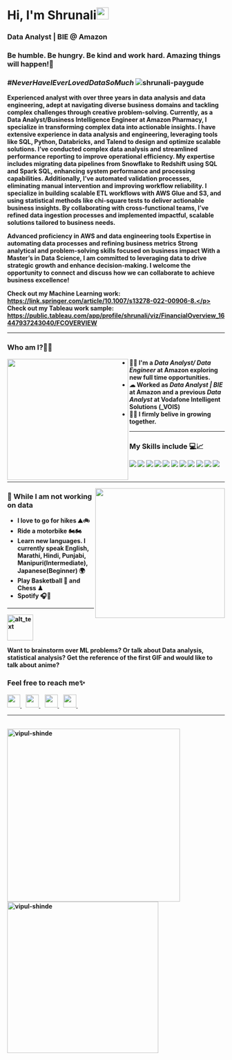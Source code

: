 <h1><strong>Hi, I'm Shrunali<img src="https://raw.githubusercontent.com/syedareehaquasar/syedareehaquasar/master/gifs/Hi.gif" width="28px"></h1>
<h3 align="left"></em>Data Analyst | BIE @ Amazon</em></h3>
<h3 align="left"></em>Be humble. Be hungry. Be kind and work hard. Amazing things will happen!💯</em></h3>
<h3 align="left"><em>#NeverHaveIEverLovedDataSoMuch</em>   <img src="https://komarev.com/ghpvc/?username=shrunali-paygude" alt="shrunali-paygude"> </h3>


<p>Experienced analyst with over three years in data analysis and data engineering, adept at navigating diverse business domains and tackling complex challenges through creative problem-solving. Currently, as a Data Analyst/Business Intelligence Engineer at Amazon Pharmacy, I specialize in transforming complex data into actionable insights.
I have extensive experience in data analysis and engineering, leveraging tools like SQL, Python, Databricks, and Talend to design and optimize scalable solutions. I’ve conducted complex data analysis and streamlined performance reporting to improve operational efficiency. My expertise includes migrating data pipelines from Snowflake to Redshift using SQL and Spark SQL, enhancing system performance and processing capabilities. Additionally, I’ve automated validation processes, eliminating manual intervention and improving workflow reliability. I specialize in building scalable ETL workflows with AWS Glue and S3, and using statistical methods like chi-square tests to deliver actionable business insights. By collaborating with cross-functional teams, I’ve refined data ingestion processes and implemented impactful, scalable solutions tailored to business needs.

Advanced proficiency in AWS and data engineering tools
Expertise in automating data processes and refining business metrics
Strong analytical and problem-solving skills focused on business impact
With a Master’s in Data Science, I am committed to leveraging data to drive strategic growth and enhance decision-making. I welcome the opportunity to connect and discuss how we can collaborate to achieve business excellence!

Check out my Machine Learning work: https://link.springer.com/article/10.1007/s13278-022-00906-8.</p>
Check out my Tableau work sample: https://public.tableau.com/app/profile/shrunali/viz/FinancialOverview_16447937243040/FCOVERVIEW

<hr>

<h3>Who am I?🙋‍♀️</h3>
<img align="left" src="https://media.giphy.com/media/123t0dxx3bQdCE/giphy.gif?cid=ecf05e47q5v9ueetg9odu0c487vpd5b6dhcmbod26vvsn2i9&rid=giphy.gif&ct=g" width="280px">
<ul>
<li>👨‍💻 I'm a <em>Data Analyst/ Data Engineer</em> at <strong>Amazon</strong> exploring new full time opportunities.</li>
<li>☁  Worked as <em>Data Analyst | BIE </em> at <strong>Amazon</strong> and a previous <em>Data Analyst</em> at <strong>Vodafone Intelligent Solutions (_VOIS)</strong></li>
<li>👨‍🎓 I firmly belive in growing together.</li>
</ul>
<hr>

<h3>My Skills include 💻📈</h3>
<div>
    <img src="https://img.shields.io/badge/python-%2314354C.svg?style=for-the-badge&logo=python&logoColor=white">
    <img src="https://img.shields.io/badge/postgres-%23316192.svg?style=for-the-badge&logo=postgresql&logoColor=white">
    <img src="https://img.shields.io/badge/pandas-%23150458.svg?style=for-the-badge&logo=pandas&logoColor=white">
    <img src="https://img.shields.io/badge/numpy-%23013243.svg?style=for-the-badge&logo=numpy&logoColor=white">
    <img src="https://img.shields.io/badge/scikit--learn-%23F7931E.svg?style=for-the-badge&logo=scikit-learn&logoColor=white">
    <img src="https://img.shields.io/badge/Tableau-%23FF6F00.svg?style=for-the-badge&logo=Tableau&logoColor=white">
    <img src="https://img.shields.io/badge/Minitab-%23EE4C2C.svg?style=for-the-badge&logo=Minitab&logoColor=white">
    <img src="https://img.shields.io/badge/Excel-%23FF9900.svg?style=for-the-badge&logo=Excels&logoColor=white">
    <img src="https://img.shields.io/badge/git-%23F05033.svg?style=for-the-badge&logo=git&logoColor=white">
    <img src="https://img.shields.io/badge/html5-%23E34F26.svg?style=for-the-badge&logo=html5&logoColor=white">
    <img src="https://img.shields.io/badge/Statistical Analysis-%23E34F26.svg?style=for-the-badge&logo=Statistical Analysis&logoColor=white">
</div>
<br>
<hr>

<img align="right" src="https://media.giphy.com/media/SmQPRXW9eO5PjBeO30/giphy.gif?cid=ecf05e47caqmsp08rvmkil5k08yfvjcpi0ti33x1z7qzuw7e&rid=giphy.gif&ct=g" width="300px">
<h3>🦄 While I am not working on data</h3>
<ul>
    <li>I love to go for hikes ⛰🚲</li>
    <li>Ride a motorbike 🏍🏍</li>
    <li>Learn new languages. I currently speak English, Marathi, Hindi, Punjabi, Manipuri(Intermediate), Japanese(Beginner) 🌍</li>
    <li>Play Basketball 🏀 and Chess ♟</li>
    <li>Spotify 🎧💚</li>
</ul>
<hr>

[<img alt="alt_text" width="60px" src= "https://image.flaticon.com/icons/png/512/2111/2111370.pn"/>](https://github.com/ShrunaliPaygude/Statistical-Analysis-for-Linear-Regression)


<p>Want to brainstorm over ML problems? Or talk about Data analysis, statistical analysis? Get the reference of the first GIF and would like to talk about anime?</p>
<h3>Feel free to reach me✨</h3>
<div>
    <a href="https://www.linkedin.com/in/shrunalipaygude/">
        <img src="https://image.flaticon.com/icons/png/512/145/145807.png" width="30px">
    </a>&nbsp;&nbsp;
    <a href="https://discordapp.com/users/Shrunalee#2299/">
        <img src="https://image.flaticon.com/icons/png/512/2111/2111370.png" width="30px">
    </a>&nbsp;&nbsp;
    <a href="mailto: shrunali.paygude@gmail.com">
        <img src="https://image.flaticon.com/icons/png/512/732/732200.png" width="30px">
    </a>&nbsp;&nbsp;
    <a href="https://github.com/ShrunaliPaygude/">
        <img src="https://image.flaticon.com/icons/png/512/25/25657.png" width="30px">
    </a>&nbsp;&nbsp;
</div>
<hr>
<br>
<div >
    <img align="left" src="https://github-readme-stats.vercel.app/api?username=ShrunaliPaygude&count_private=true&show_icons=true&theme=radical"  width="400px" alt="vipul-shinde">
    &nbsp;&nbsp;
    &nbsp;&nbsp;
    <img align="center" src="https://github-readme-stats.vercel.app/api/top-langs/?username=ShrunaliPaygude&layout=compact&theme=radical"  width="350px" alt="vipul-shinde">
</div>

